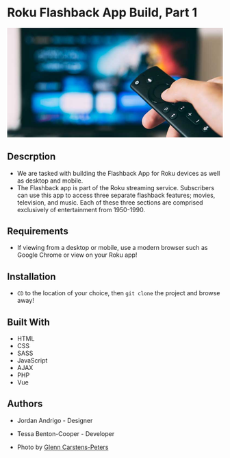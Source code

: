 # Roku Flashback App Build, Part 1

![Roku Flashback](./images/readme.jpg)

## Descrption
* We are tasked with building the Flashback App for Roku devices as well as desktop and mobile.
* The Flashback app is part of the Roku streaming service. Subscribers can use this app to access three separate flashback features; movies, television, and music. Each of these three sections are comprised exclusively of entertainment from 1950-1990. 

## Requirements
* If viewing from a desktop or mobile, use a modern browser such as Google Chrome or view on your Roku app!

## Installation
* `CD` to the location of your choice, then `git clone` the project and browse away!

## Built With
* HTML
* CSS
* SASS
* JavaScript
* AJAX
* PHP
* Vue

## Authors
* Jordan Andrigo - Designer
* Tessa Benton-Cooper - Developer

* Photo by [Glenn Carstens-Peters](https://unsplash.com/@glenncarstenspeters?utm_source=unsplash&amp;utm_medium=referral&amp;utm_content=creditCopyText")